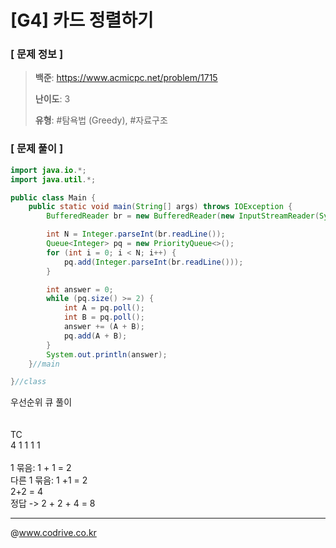# [G4] 카드 정렬하기

### [ 문제 정보 ]
> **백준**: https://www.acmicpc.net/problem/1715
> 
> **난이도**: 3
>
> **유형**: #탐욕법 (Greedy), #자료구조


### [ 문제 풀이 ]
```Java
import java.io.*;
import java.util.*;

public class Main {
    public static void main(String[] args) throws IOException {
        BufferedReader br = new BufferedReader(new InputStreamReader(System.in));

        int N = Integer.parseInt(br.readLine());
        Queue<Integer> pq = new PriorityQueue<>();
        for (int i = 0; i < N; i++) {
            pq.add(Integer.parseInt(br.readLine()));
        }

        int answer = 0;
        while (pq.size() >= 2) {
            int A = pq.poll();
            int B = pq.poll();
            answer += (A + B);
            pq.add(A + B);
        }
        System.out.println(answer);
    }//main

}//class
```
우선순위 큐 풀이<br><br><br>TC<br>4 1 1 1 1<br><br>1 묶음: 1 + 1 = 2<br>다른 1 묶음: 1 +1 = 2<br>2+2 = 4<br>정답 -> 2 + 2 + 4 = 8


---
@www.codrive.co.kr
